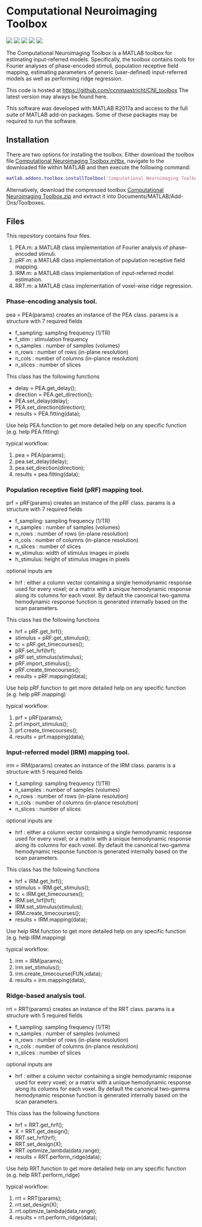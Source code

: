 # Computational Neuroimaging Toolbox

![](https://img.shields.io/badge/v1.2.0-blueviolet.svg?style=flat-square)
![](https://img.shields.io/github/license/ccnmaastricht/CNI_toolbox)
![](https://img.shields.io/github/issues/ccnmaastricht/CNI_toolbox)
![](https://img.shields.io/github/forks/ccnmaastricht/CNI_toolbox)
![](https://img.shields.io/github/stars/ccnmaastricht/CNI_toolbox)

The Computational Neuroimaging Toolbox is a MATLAB toolbox for estimating input-referred models. Specifically, the toolbox contains tools for Fourier analyses of phase-encoded stimuli, population receptive field mapping, estimating parameters of generic (user-defined) input-referred models as well as performing ridge regression.

This code is hosted at https://github.com/ccnmaastricht/CNI_toolbox
The latest version may always be found here.

This software was developed with MATLAB R2017a and access to the full suite of MATLAB add-on packages. Some of these packages may be required to run the software.

## Installation
There are two options for installing the toolbox. Either download the toolbox file [Computational Neuroimaging Toolbox.mltbx](https://github.com/ccnmaastricht/CNI_toolbox/raw/master/Computational%20Neuroimaging%20Toolbox.mltbx), navigate to the downloaded file within MATLAB and then execute the following command:

```MATLAB
matlab.addons.toolbox.installToolbox('Computational Neuroimaging Toolbox.mltbx');
```

Alternatively, download the compressed toolbox [Computational Neuroimaging Toolbox.zip](https://github.com/ccnmaastricht/CNI_toolbox/raw/master/Computational%20Neuroimaging%20Toolbox.zip) and extract it into Documents/MATLAB/Add-Ons/Toolboxes.

## Files
This repository contains four files.
1. PEA.m: a MATLAB class implementation of Fourier analysis of phase-encoded stimuli.
2. pRF.m: a MATLAB class implementation of population receptive field mapping.
3. IRM.m: a MATLAB class implementation of input-referred model estimation.
4. RRT.m: a MATLAB class implementation of voxel-wise ridge regression.


### Phase-encoding analysis tool.
pea = PEA(params) creates an instance of the PEA class.
params is a structure with 7 required fields
- f_sampling: sampling frequency (1/TR)
- f_stim    : stimulation frequency
- n_samples : number of samples (volumes)
- n_rows    : number of rows (in-plane resolution)
- n_cols    : number of columns (in-plance resolution)
- n_slices  : number of slices

This class has the following functions

- delay = PEA.get_delay();
- direction = PEA.get_direction();
- PEA.set_delay(delay);
- PEA.set_direction(direction);
- results = PEA.fitting(data);

Use help PEA.function to get more detailed help on any specific
function (e.g. help PEA.fitting)

typical workflow:
1. pea = PEA(params);
2. pea.set_delay(delay);
3. pea.set_direction(direction);
4. results = pea.fitting(data);

### Population receptive field (pRF) mapping tool.
prf = pRF(params) creates an instance of the pRF class.
params is a structure with 7 required fields
  - f_sampling: sampling frequency (1/TR)
  - n_samples : number of samples (volumes)
  - n_rows    : number of rows (in-plane resolution)
  - n_cols    : number of columns (in-plance resolution)
  - n_slices  : number of slices
  - w_stimulus: width of stimulus images in pixels
  - h_stimulus: height of stimulus images in pixels

optional inputs are
  - hrf       : either a column vector containing a single hemodynamic
                response used for every voxel;
                or a matrix with a unique hemodynamic response along
                its columns for each voxel.
                By default the canonical two-gamma hemodynamic response
                function is generated internally based on the scan parameters.

This class has the following functions

  - hrf = pRF.get_hrf();
  - stimulus = pRF.get_stimulus();
  - tc = pRF.get_timecourses();
  - pRF.set_hrf(hrf);
  - pRF.set_stimulus(stimulus);
  - pRF.import_stimulus();
  - pRF.create_timecourses();
  - results = pRF.mapping(data);

Use help pRF.function to get more detailed help on any specific function
(e.g. help pRF.mapping)

typical workflow:
1. prf = pRF(params);
2. prf.import_stimulus();
3. prf.create_timecourses();
4. results = prf.mapping(data);

### Input-referred model (IRM) mapping tool.

irm = IRM(params) creates an instance of the IRM class.
params is a structure with 5 required fields
  - f_sampling: sampling frequency (1/TR)
  - n_samples : number of samples (volumes)
  - n_rows    : number of rows (in-plane resolution)
  - n_cols    : number of columns (in-plance resolution)
  - n_slices  : number of slices

optional inputs are
  - hrf       : either a column vector containing a single hemodynamic
                response used for every voxel;
                or a matrix with a unique hemodynamic response along
                its columns for each voxel.
                By default the canonical two-gamma hemodynamic response
                function is generated internally based on the scan parameters.

This class has the following functions

  - hrf = IRM.get_hrf();
  - stimulus = IRM.get_stimulus();
  - tc = IRM.get_timecourses();
  - IRM.set_hrf(hrf);
  - IRM.set_stimulus(stimulus);
  - IRM.create_timecourses();
  - results = IRM.mapping(data);

Use help IRM.function to get more detailed help on any specific function
(e.g. help IRM.mapping)

typical workflow:
1. irm = IRM(params);
2. irm.set_stimulus();
3. irm.create_timecourse(FUN,xdata);
4. results = irm.mapping(data);

### Ridge-based analysis tool.

rrt = RRT(params) creates an instance of the RRT class.
params is a structure with 5 required fields
  - f_sampling: sampling frequency (1/TR)
  - n_samples : number of samples (volumes)
  - n_rows    : number of rows (in-plane resolution)
  - n_cols    : number of columns (in-plance resolution)
  - n_slices  : number of slices

optional inputs are
  - hrf       : either a column vector containing a single hemodynamic
                response used for every voxel;
                or a matrix with a unique hemodynamic response along
                its columns for each voxel.
                By default the canonical two-gamma hemodynamic response
                function is generated internally based on the scan parameters.

This class has the following functions

  - hrf = RRT.get_hrf();
  - X = RRT.get_design();
  - RRT.set_hrf(hrf);
  - RRT.set_design(X);
  - RRT.optimize_lambda(data,range);
  - results = RRT.perform_ridge(data);

Use help RRT.function to get more detailed help on any specific
function (e.g. help RRT.perform_ridge)

typical workflow:
1. rrt = RRT(params);
2. rrt.set_design(X);
3. rrt.optimize_lambda(data,range);
4. results = rrt.perform_ridge(data);
